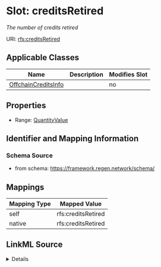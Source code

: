 

# Slot: creditsRetired


_The number of credits retired_





URI: [rfs:creditsRetired](https://framework.regen.network/schema/creditsRetired)



<!-- no inheritance hierarchy -->





## Applicable Classes

| Name | Description | Modifies Slot |
| --- | --- | --- |
| [OffchainCreditsInfo](OffchainCreditsInfo.md) |  |  no  |







## Properties

* Range: [QuantityValue](QuantityValue.md)





## Identifier and Mapping Information







### Schema Source


* from schema: https://framework.regen.network/schema/




## Mappings

| Mapping Type | Mapped Value |
| ---  | ---  |
| self | rfs:creditsRetired |
| native | rfs:creditsRetired |




## LinkML Source

<details>
```yaml
name: creditsRetired
description: The number of credits retired
from_schema: https://framework.regen.network/schema/
rank: 1000
alias: creditsRetired
owner: OffchainCreditsInfo
domain_of:
- OffchainCreditsInfo
range: QuantityValue

```
</details>